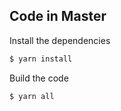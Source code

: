 ## Code in Master

Install the dependencies  
```bash
$ yarn install
```

Build the code
```bash
$ yarn all
```
